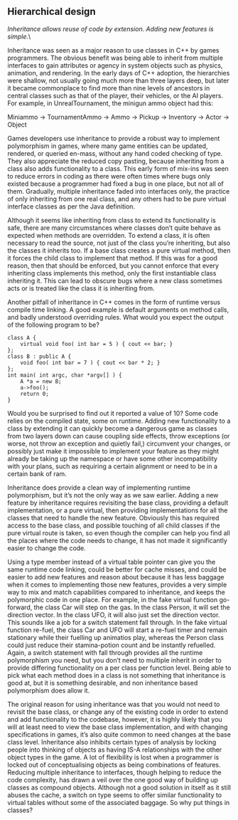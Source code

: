 Hierarchical design
-------------------

*Inheritance allows reuse of code by extension. Adding new features is
simple.*\

Inheritance was seen as a major reason to use classes in C++ by games
programmers. The obvious benefit was being able to inherit from multiple
interfaces to gain attributes or agency in system objects such as
physics, animation, and rendering. In the early days of C++ adoption,
the hierarchies were shallow, not usually going much more than three
layers deep, but later it became commonplace to find more than nine
levels of ancestors in central classes such as that of the player, their
vehicles, or the AI players. For example, in UnrealTournament, the
minigun ammo object had this:

Miniammo $\rightarrow$ TournamentAmmo $\rightarrow$ Ammo $\rightarrow$
Pickup $\rightarrow$ Inventory $\rightarrow$ Actor $\rightarrow$ Object

Games developers use inheritance to provide a robust way to implement
polymorphism in games, where many game entities can be updated,
rendered, or queried en-mass, without any hand coded checking of type.
They also appreciate the reduced copy pasting, because inheriting from a
class also adds functionality to a class. This early form of mix-ins was
seen to reduce errors in coding as there were often times where bugs
only existed because a programmer had fixed a bug in one place, but not
all of them. Gradually, multiple inheritance faded into interfaces only,
the practice of only inheriting from one real class, and any others had
to be pure virtual interface classes as per the Java definition.

Although it seems like inheriting from class to extend its functionality
is safe, there are many circumstances where classes don’t quite behave
as expected when methods are overridden. To extend a class, it is often
necessary to read the source, not just of the class you’re inheriting,
but also the classes it inherits too. If a base class creates a pure
virtual method, then it forces the child class to implement that method.
If this was for a good reason, then that should be enforced, but you
cannot enforce that every inheriting class implements this method, only
the first instantiable class inheriting it. This can lead to obscure
bugs where a new class sometimes acts or is treated like the class it is
inheriting from.

Another pitfall of inheritance in C++ comes in the form of runtime
versus compile time linking. A good example is default arguments on
method calls, and badly understood overriding rules. What would you
expect the output of the following program to be?

    class A {
        virtual void foo( int bar = 5 ) { cout << bar; }
    };
    class B : public A {
        void foo( int bar = 7 ) { cout << bar * 2; }
    };
    int main( int argc, char *argv[] ) {
        A *a = new B;
        a->foo();
        return 0;
    }

Would you be surprised to find out it reported a value of 10? Some code
relies on the compiled state, some on runtime. Adding new functionality
to a class by extending it can quickly become a dangerous game as
classes from two layers down can cause coupling side effects, throw
exceptions (or worse, not throw an exception and quietly fail,)
circumvent your changes, or possibly just make it impossible to
implement your feature as they might already be taking up the namespace
or have some other incompatibility with your plans, such as requiring a
certain alignment or need to be in a certain bank of ram.

Inheritance does provide a clean way of implementing runtime
polymorphism, but it’s not the only way as we saw earlier. Adding a new
feature by inheritance requires revisiting the base class, providing a
default implementation, or a pure virtual, then providing
implementations for all the classes that need to handle the new feature.
Obviously this has required access to the base class, and possible
touching of all child classes if the pure virtual route is taken, so
even though the compiler can help you find all the places where the code
needs to change, it has not made it significantly easier to change the
code.

Using a type member instead of a virtual table pointer can give you the
same runtime code linking, could be better for cache misses, and could
be easier to add new features and reason about because it has less
baggage when it comes to implementing those new features, provides a
very simple way to mix and match capabilities compared to inheritance,
and keeps the polymorphic code in one place. For example, in the fake
virtual function go-forward, the class Car will step on the gas. In the
class Person, it will set the direction vector. In the class UFO, it
will also just set the direction vector. This sounds like a job for a
switch statement fall through. In the fake virtual function re-fuel, the
class Car and UFO will start a re-fuel timer and remain stationary while
their fuelling up animatios play, whereas the Person class could just
reduce their stamina-potion count and be instantly refuelled. Again, a
switch statement with fall through provides all the runtime polymorphism
you need, but you don’t need to multiple inherit in order to provide
differing functionality on a per class per function level. Being able to
pick what each method does in a class is not something that inheritance
is good at, but it is something desirable, and non inheritance based
polymorphism does allow it.

The original reason for using inheritance was that you would not need to
revisit the base class, or change any of the existing code in order to
extend and add functionality to the codebase, however, it is highly
likely that you will at least need to view the base class
implementation, and with changing specifications in games, it’s also
quite common to need changes at the base class level. Inheritance also
inhibits certain types of analysis by locking people into thinking of
objects as having IS-A relationships with the other object types in the
game. A lot of flexibility is lost when a programmer is locked out of
conceptualising objects as being combinations of features. Reducing
multiple inheritance to interfaces, though helping to reduce the code
complexity, has drawn a veil over the one good way of building up
classes as compound objects. Although not a good solution in itself as
it still abuses the cache, a switch on type seems to offer similar
functionality to virtual tables without some of the associated baggage.
So why put things in classes?

